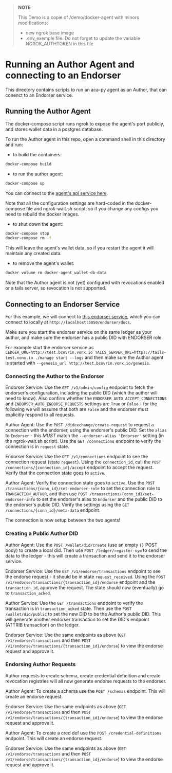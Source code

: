 > **NOTE**
>
> This Demo is a copie of  /demo/docker-agent with minors modifications:
> - new ngrok base image  
> - .env_exemple file. Do not forget to update the variable NGROK_AUTHTOKEN in this file 



# Running an Author Agent and connecting to an Endorser

This directory contains scripts to run an aca-py agent as an Author, that can conenct to an Endorser service.

## Running the Author Agent

The docker-compose script runs ngrok to expose the agent's port publicly, and stores wallet data in a postgres database.

To run the Author agent in this repo, open a command shell in this directory and run:

- to build the containers:

```bash
docker-compose build
```

- to run the author agent:

```bash
docker-compose up
```

You can connect to the [agent's api service here](http://localhost:8010).

Note that all the configuration settings are hard-coded in the docker-compose file and ngrok-wait.sh script, so if you change any configs you need to rebuild the docker images.

- to shut down the agent:

```bash
docker-compose stop
docker-compose rm -f
```

This will leave the agent's wallet data, so if you restart the agent it will maintain any created data.

- to remove the agent's wallet:

```bash
docker volume rm docker-agent_wallet-db-data
```

Note that the Author agent is not (yet) configured with revocations enabled or a tails server, so revocation is not supported.

## Connecting to an Endorser Service

For this example, we will connect to [this endorser service](https://github.com/bcgov/aries-endorser-service), which you can connect to locally at `http://localhost:5050/endorser/docs`.

Make sure you start the endorser service on the same ledger as your author, and make sure the endorser has a public DID with ENDORSER role.

For example start the endorser service as `LEDGER_URL=http://test.bcovrin.vonx.io TAILS_SERVER_URL=https://tails-test.vonx.io ./manage start --logs` and then make sure the Author agent is started with `--genesis_url http://test.bcovrin.vonx.io/genesis`.

### Connecting the Author to the Endorser

Endorser Service:  Use the `GET /v1/admin/config` endpoint to fetch the endorser's configuration, including the public DID (which the author will need to know).  Also confirm whether the `ENDORSER_AUTO_ACCEPT_CONNECTIONS` and `ENDORSER_AUTO_ENDORSE_REQUESTS` settings are `True` or `False` - for the following we will assume that both are `False` and the endorser must explicitly respond to all requests.

Author Agent:  Use the `POST /didexchange/create-request` to request a connection with the endorser, using the endorser's public DID.  Set the `alias` to `Endorser` - this *MUST* match the `--endorser-alias 'Endorser'` setting (in the ngrok-wait.sh script).  Use the `GET /connections` endpoint to verify the connection is in `request` state.

Endorser Service:  Use the `GET /v1/connections` endpoint to see the connection request (state `request`).  Using the `connection_id`, call the `POST /connections/{connection_id}/accept` endpoint to accept the request.  Verify that the connection state goes to `active`.

Author Agent:  Verify the connection state goes to `active`.  Use the `POST /transactions/{conn_id}/set-endorser-role` to set the connection role to `TRANSACTION_AUTHOR`, and then use `POST /transactions/{conn_id}/set-endorser-info` to set the endorser's alias to `Endorser` and the public DID to the endorser's public DID.  Verify the settings using the `GET /connections/{conn_id}/meta-data` endpoint.

The connection is now setup between the two agents!

### Creating a Public Author DID

Author Agent:  Use the `POST /wallet/did/create` (use an empty `{}` POST body) to create a local did.  Then use `POST /ledger/register-nym` to send the data to the ledger - this will create a transaction and send it to the endorser service.

Endorser Service:  Use the `GET /v1/endorse/transactions` endpoint to see the endorse request - it should be in state `request_received`.  Using the `POST /v1/endorse/transactions/{transaction_id}/endorse` endpoint and the `transaction_id`, approve the request.  The state should now (eventually) go to `transaction_acked`.

Author Service:  Use the `GET /transactions` endpoint to verify the transaction is in `transaction_acked` state.  Then use the `POST /wallet/did/public` to set the new DID to be the Author's public DID.  This will generate another endorser transaction to set the DID's endpoint (ATTRIB transaction) on the ledger.

Endorser Service:  Use the same endpoints as above (`GET /v1/endorse/transactions` and then `POST /v1/endorse/transactions/{transaction_id}/endorse`) to view the endorse request and approve it.

### Endorsing Author Requests

Author requests to create schema, create credential definition and create revocation registries will all now generate endorse requests to the endorser.

Author Agent:  To create a schema use the `POST /schemas` endpoint.  This will create an endorse request.

Endorser Service:  Use the same endpoints as above (`GET /v1/endorse/transactions` and then `POST /v1/endorse/transactions/{transaction_id}/endorse`) to view the endorse request and approve it.

Author Agent:  To create a cred def use the `POST /credential-definitions` endpoint.  This will create an endorse request.

Endorser Service:  Use the same endpoints as above (`GET /v1/endorse/transactions` and then `POST /v1/endorse/transactions/{transaction_id}/endorse`) to view the endorse request and approve it.



